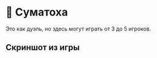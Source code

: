 # 🤺 Суматоха

Это как дуэль, но здесь могут играть от 3 до 5 игроков.

## Скриншот из игры

<figure><img src="https://cdn.discordapp.com/attachments/1010519338836566040/1076116316206936165/image.png" alt=""><figcaption></figcaption></figure>

